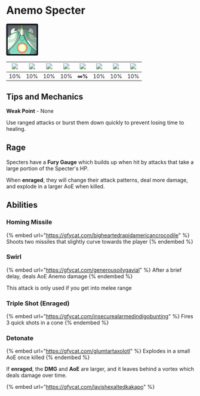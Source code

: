# Anemo Specter

![](../../.gitbook/assets/specter-anemo-.jpg)

| ![](../../.gitbook/assets/pyro_small.png)  | ![](../../.gitbook/assets/hydro_small.png)  | ![](../../.gitbook/assets/cryo_small.png)  | ![](../../.gitbook/assets/electro_small.png)  | ![](../../.gitbook/assets/anemo_small.png)  | ![](../../.gitbook/assets/geo_small.png)  | ![](../../.gitbook/assets/dendro_small.png)  | ![](../../.gitbook/assets/physical_small.png)  |
| :----------------------------------------: | :-----------------------------------------: | :----------------------------------------: | :-------------------------------------------: | :-----------------------------------------: | :---------------------------------------: | :------------------------------------------: | :--------------------------------------------: |
|                     10%                    |                     10%                     |                     10%                    |                      10%                      |                    **∞%**                   |                    10%                    |                      10%                     |                       10%                      |

## Tips and Mechanics

**Weak Point** - None

Use ranged attacks or burst them down quickly to prevent losing time to healing.

## Rage

Specters have a **Fury Gauge** which builds up when hit by attacks that take a large portion of the Specter's HP.

When **enraged**, they will change their attack patterns, deal more damage, and explode in a larger AoE when killed.

## Abilities

### Homing Missile

{% embed url="https://gfycat.com/bigheartedrapidamericancrocodile" %}
Shoots two missiles that slightly curve towards the player
{% endembed %}

### Swirl

{% embed url="https://gfycat.com/generousoilygavial" %}
After a brief delay, deals AoE Anemo damage
{% endembed %}

This attack is only used if you get into melee range

### Triple Shot (Enraged)

{% embed url="https://gfycat.com/insecurealarmedindigobunting" %}
Fires 3 quick shots in a cone
{% endembed %}

### Detonate

{% embed url="https://gfycat.com/glumtartaxolotl" %}
Explodes in a small AoE once killed
{% endembed %}

If **enraged**, the **DMG** and **AoE** are larger, and it leaves behind a vortex which deals damage over time.

{% embed url="https://gfycat.com/lavishexaltedkakapo" %}

